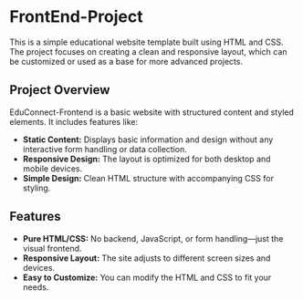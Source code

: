 # FrontEnd-Project

This is a simple educational website template built using HTML and CSS. The project focuses on creating a clean and responsive layout, which can be customized or used as a base for more advanced projects.

## Project Overview

EduConnect-Frontend is a basic website with structured content and styled elements. It includes features like:

- **Static Content:** Displays basic information and design without any interactive form handling or data collection.
- **Responsive Design:** The layout is optimized for both desktop and mobile devices.
- **Simple Design:** Clean HTML structure with accompanying CSS for styling.

## Features

- **Pure HTML/CSS:** No backend, JavaScript, or form handling—just the visual frontend.
- **Responsive Layout:** The site adjusts to different screen sizes and devices.
- **Easy to Customize:** You can modify the HTML and CSS to fit your needs.
